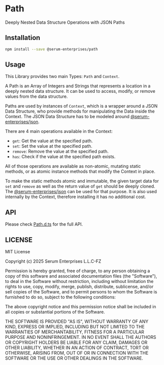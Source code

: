 # Path

Deeply Nested Data Structure Operations with JSON Paths

## Installation

```bash
npm install --save @serum-enterprises/path
```

## Usage

This Library provides two main Types: `Path` and `Context`.

A Path is an Array of Integers and Strings that represents a location in a deeply nested data structure. It can be used to access, modify, or remove values from the data structure.

Paths are used by instances of `Context`, which is a wrapper around a JSON Data Structure, who provide methods for manipulating the Data inside the Context. The JSON Data Structure has to be modeled around [@serum-enterprises/json](https://www.npmjs.com/package/@serum-enterprises/json).

There are 4 main operations available in the Context:
- `get`: Get the value at the specified path.
- `set`: Set the value at the specified path.
- `remove`: Remove the value at the specified path.
- `has`: Check if the value at the specified path exists.

All of those operations are available as non-atomic, mutating static methods, or as atomic instance methods that modify the Context in place.

To make the static methods atomic and immutable, the given target data for `set` and `remove` as well as the return value of `get` should be deeply cloned. The [@serum-enterprises/json](https://www.npmjs.com/package/@serum-enterprises/json) can be used for that purpose. It is also used internally by the Context, therefore installing it has no additional cost.

## API

Please check [Path.d.ts](./types/Path.d.ts) for the full API.

## LICENSE

MIT License

Copyright (c) 2025 Serum Enterprises L.L.C-FZ

Permission is hereby granted, free of charge, to any person obtaining a copy
of this software and associated documentation files (the "Software"), to deal
in the Software without restriction, including without limitation the rights
to use, copy, modify, merge, publish, distribute, sublicense, and/or sell
copies of the Software, and to permit persons to whom the Software is
furnished to do so, subject to the following conditions:

The above copyright notice and this permission notice shall be included in all
copies or substantial portions of the Software.

THE SOFTWARE IS PROVIDED "AS IS", WITHOUT WARRANTY OF ANY KIND, EXPRESS OR
IMPLIED, INCLUDING BUT NOT LIMITED TO THE WARRANTIES OF MERCHANTABILITY,
FITNESS FOR A PARTICULAR PURPOSE AND NONINFRINGEMENT. IN NO EVENT SHALL THE
AUTHORS OR COPYRIGHT HOLDERS BE LIABLE FOR ANY CLAIM, DAMAGES OR OTHER
LIABILITY, WHETHER IN AN ACTION OF CONTRACT, TORT OR OTHERWISE, ARISING FROM,
OUT OF OR IN CONNECTION WITH THE SOFTWARE OR THE USE OR OTHER DEALINGS IN THE
SOFTWARE.